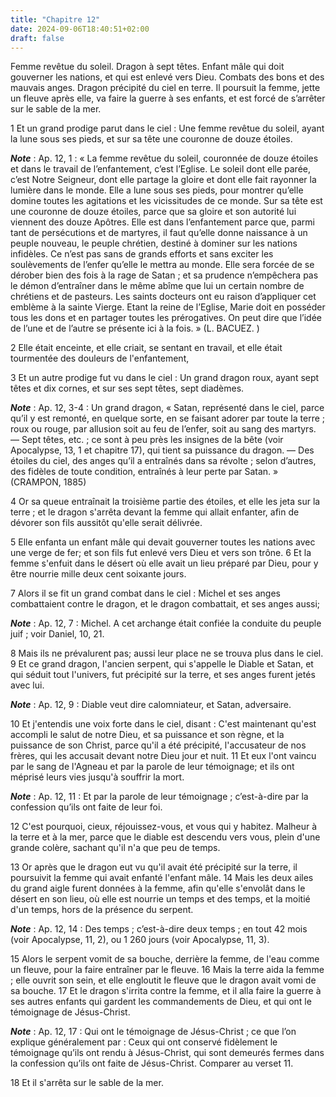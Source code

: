 ```yaml
---
title: "Chapitre 12"
date: 2024-09-06T18:40:51+02:00
draft: false
---
```



Femme revêtue du soleil.
Dragon à sept têtes.
Enfant mâle qui doit gouverner les nations, et qui est enlevé vers Dieu.
Combats des bons et des mauvais anges.
Dragon précipité du ciel en terre.
Il poursuit la femme, jette un fleuve après elle, va faire la guerre à ses enfants, et est forcé de s’arrêter sur le sable de la mer.


1 Et un grand prodige parut dans le ciel : Une femme revêtue du soleil, ayant la lune sous ses pieds, et sur sa tête une couronne de douze étoiles.

***Note*** :  Ap. 12, 1 : « La femme revêtue du soleil, couronnée de douze étoiles et dans le travail de l’enfantement, c’est l’Eglise. Le soleil dont elle parée, c’est Notre Seigneur, dont elle partage la gloire et dont elle fait rayonner la lumière dans le monde. Elle a lune sous ses pieds, pour montrer qu’elle domine toutes les agitations et les vicissitudes de ce monde. Sur sa tête est une couronne de douze étoiles, parce que sa gloire et son autorité lui viennent des douze Apôtres. Elle est dans l’enfantement parce que, parmi tant de persécutions et de martyres, il faut qu’elle donne naissance à un peuple nouveau, le peuple chrétien, destiné à dominer sur les nations infidèles. Ce n’est pas sans de grands efforts et sans exciter les soulèvements de l’enfer qu’elle le mettra au monde. Elle sera forcée de se dérober bien des fois à la rage de Satan ; et sa prudence n’empêchera pas le démon d’entraîner dans le même abîme que lui un certain nombre de chrétiens et de pasteurs. Les saints docteurs ont eu raison
d’appliquer cet emblème à la sainte Vierge. Etant la reine de l’Eglise, Marie doit en posséder tous les dons et en partager toutes les prérogatives. On peut dire que l’idée de l’une et de l’autre se présente ici à la fois. » (L. BACUEZ. )

2 Elle était enceinte, et elle criait, se sentant en travail, et elle était tourmentée des douleurs de l'enfantement,


3 Et un autre prodige fut vu dans le ciel : Un grand dragon roux, ayant sept têtes et dix cornes, et sur ses sept têtes, sept diadèmes.

***Note*** :  Ap. 12, 3-4 : Un grand dragon, « Satan, représenté dans le ciel, parce qu’il y est remonté, en quelque sorte, en se faisant adorer par toute la terre ; roux ou rouge, par allusion soit au feu de l’enfer, soit au sang des martyrs. ― Sept têtes, etc. ; ce sont à peu près les insignes de la bête (voir Apocalypse, 13, 1 et chapitre 17), qui tient sa puissance du dragon. ― Des étoiles du ciel, des anges qu’il a entraînés dans sa révolte ; selon d’autres, des fidèles de toute condition, entraînés à leur perte par Satan. » (CRAMPON, 1885)

4 Or sa queue entraînait la troisième partie des étoiles, et elle les jeta sur la terre ; et le dragon s'arrêta devant la femme qui allait enfanter, afin de dévorer son fils aussitôt qu'elle serait délivrée.


5 Elle enfanta un enfant mâle qui devait gouverner toutes les nations avec une verge de fer; et son fils fut enlevé vers Dieu et vers son trône. 6 Et la femme s'enfuit dans le désert où elle avait un lieu préparé par Dieu, pour y être nourrie mille deux cent soixante jours.


7 Alors il se fit un grand combat dans le ciel : Michel et ses anges combattaient contre le dragon, et le dragon combattait, et ses anges aussi;

***Note*** :  Ap. 12, 7 : Michel. A cet archange était confiée la conduite du peuple juif ; voir Daniel, 10, 21.

8 Mais ils ne prévalurent pas; aussi leur place ne se trouva plus dans le ciel. 9 Et ce grand dragon, l'ancien serpent, qui s'appelle le Diable et Satan, et qui séduit tout l'univers, fut précipité sur la terre, et ses anges furent jetés avec lui.

***Note*** :  Ap. 12, 9 : Diable veut dire calomniateur, et Satan, adversaire.

10 Et j'entendis une voix forte dans le ciel, disant : C'est maintenant qu'est accompli le salut de notre Dieu, et sa puissance et son règne, et la puissance de son Christ, parce qu'il a été précipité, l'accusateur de nos frères, qui les accusait devant notre Dieu jour et nuit. 11 Et eux l'ont vaincu par le sang de l'Agneau et par la parole de leur témoignage; et ils ont méprisé leurs vies jusqu'à souffrir la mort.

***Note*** :  Ap. 12, 11 : Et par la parole de leur témoignage ; c’est-à-dire par la confession qu’ils ont faite de leur foi.

12 C'est pourquoi, cieux, réjouissez-vous, et vous qui y habitez. Malheur à la terre et à la mer, parce que le diable est descendu vers vous, plein d'une grande colère, sachant qu'il n'a que peu de temps.


13 Or après que le dragon eut vu qu'il avait été précipité sur la terre, il poursuivit la femme qui avait enfanté l'enfant mâle. 14 Mais les deux ailes du grand aigle furent données à la femme, afin qu'elle s'envolât dans le désert en son lieu, où elle est nourrie un temps et des temps, et la moitié d'un temps, hors de la présence du serpent.

***Note*** :  Ap. 12, 14 : Des temps ; c’est-à-dire deux temps ; en tout 42 mois (voir Apocalypse, 11, 2), ou 1 260 jours (voir Apocalypse, 11, 3).

15 Alors le serpent vomit de sa bouche, derrière la femme, de l'eau comme un fleuve, pour la faire entraîner par le fleuve. 16 Mais la terre aida la femme ; elle ouvrit son sein, et elle engloutit le fleuve que le dragon avait vomi de sa bouche. 17 Et le dragon s'irrita contre la femme, et il alla faire la guerre à ses autres enfants qui gardent les commandements de Dieu, et qui ont le témoignage de Jésus-Christ.

***Note*** :  Ap. 12, 17 : Qui ont le témoignage de Jésus-Christ ; ce que l’on explique généralement par : Ceux qui ont conservé fidèlement le témoignage qu’ils ont rendu à Jésus-Christ, qui sont demeurés fermes dans la confession qu’ils ont faite de Jésus-Christ. Comparer au verset 11.

18 Et il s'arrêta sur le sable de la mer.

